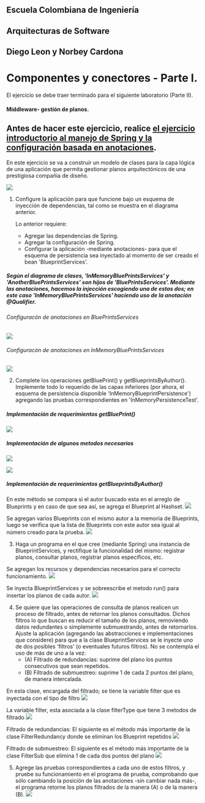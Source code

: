 ## Escuela Colombiana de Ingeniería

## Arquitecturas de Software

## Diego Leon y Norbey Cardona

# Componentes y conectores - Parte I.

El ejercicio se debe traer terminado para el siguiente laboratorio (Parte II).

#### Middleware- gestión de planos.


## Antes de hacer este ejercicio, realice [el ejercicio introductorio al manejo de Spring y la configuración basada en anotaciones](https://github.com/ARSW-ECI/Spring_LightweightCont_Annotation-DI_Example).

En este ejercicio se va a construír un modelo de clases para la capa lógica de una aplicación que permita gestionar planos arquitectónicos de una prestigiosa compañia de diseño. 

![](img/ClassDiagram1.png)

1. Configure la aplicación para que funcione bajo un esquema de inyección de dependencias, tal como se muestra en el diagrama anterior.


	Lo anterior requiere:

	* Agregar las dependencias de Spring.
	* Agregar la configuración de Spring.
	* Configurar la aplicación -mediante anotaciones- para que el esquema de persistencia sea inyectado al momento de ser creado el bean 'BlueprintServices'.

##### Según el diagrama de clases, 'InMemoryBluePrintsServices' y  'AnotherBluePrintsServices' son hijos de 'BluePrintsServices'. Mediante las anotaciones, hacemos la injección escogiendo una de estas dos; en este caso 'InMemoryBluePrintsServices' haciendo uso de la anotación @Qualifier.

###### Configuracón de anotaciones en BluePrintsServices
![](img/media/Capture1.PNG)

###### Configuracón de anotaciones en  InMemoryBluePrintsServices
![](img/media/Capture2.PNG)


2. Complete los operaciones getBluePrint() y getBlueprintsByAuthor(). Implemente todo lo requerido de las capas inferiores (por ahora, el esquema de persistencia disponible 'InMemoryBlueprintPersistence') agregando las pruebas correspondientes en 'InMemoryPersistenceTest'.

##### Implementación de requerimientos getBluePrint()
![](img/media/Capture3.PNG)

##### Implementación de algunos metodos necesarios
![](img/media/Capture4.PNG)

![](img/media/Capture5.PNG)

##### Implementación de requerimientos getBlueprintsByAuthor()
En este método se compara si el autor buscado esta en el arreglo de Blueprints y en caso de que sea así, se agrega el Blueprint al Hashset.
![](img/media/Capture6.PNG)

Se agregan varios Blueprints con el mismo autor a la memoria de Blueprints, luego se verifica que la lista de Blueprints con este autor sea igual al número creado para la prueba.
![](img/media/Capture7.PNG)

3. Haga un programa en el que cree (mediante Spring) una instancia de BlueprintServices, y rectifique la funcionalidad del mismo: registrar planos, consultar planos, registrar planos específicos, etc.

Se agregan los recursos y dependencias necesarios para el correcto funcionamiento.
![](img/media/Capture8.PNG)

Se inyecta BlueprintServices y se sobreescribe el metodo run() para insertar los planos de cada autor.
![](img/media/Capture9.PNG)

4. Se quiere que las operaciones de consulta de planos realicen un proceso de filtrado, antes de retornar los planos consultados. Dichos filtros lo que buscan es reducir el tamaño de los planos, removiendo datos redundantes o simplemente submuestrando, antes de retornarlos. Ajuste la aplicación (agregando las abstracciones e implementaciones que considere) para que a la clase BlueprintServices se le inyecte uno de dos posibles 'filtros' (o eventuales futuros filtros). No se contempla el uso de más de uno a la vez:
	* (A) Filtrado de redundancias: suprime del plano los puntos consecutivos que sean repetidos.
	* (B) Filtrado de submuestreo: suprime 1 de cada 2 puntos del plano, de manera intercalada.

En esta clase, encargada del filtrado; se tiene la variable filter que es inyectada con el tipo de filtro
![](img/media/Capture10.PNG)

La variable filter, esta asociada a la clase filterType que tiene 3 metodos de filtrado
![](img/media/Capture11.PNG)

Filtrado de redundancias: El siguiente es el método más importante de la clase FilterRedundancy donde se eliminan los Blueprint repetidos
![](img/media/Capture12.PNG)

Filtrado de submuestreo: El siguiente es el método más importante de la clase FilterSub que elimina 1 de cada dos puntos del plano
![](img/media/Capture13.PNG)

5. Agrege las pruebas correspondientes a cada uno de estos filtros, y pruebe su funcionamiento en el programa de prueba, comprobando que sólo cambiando la posición de las anotaciones -sin cambiar nada más-, el programa retorne los planos filtrados de la manera (A) o de la manera (B). 
![](img/media/Capture14.PNG)
